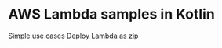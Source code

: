 # AWS Lambda samples in Kotlin

[Simple use cases](/simple-lambdas/README.md)
[Deploy Lambda as zip](/simple-lambdas-zip/README.md)